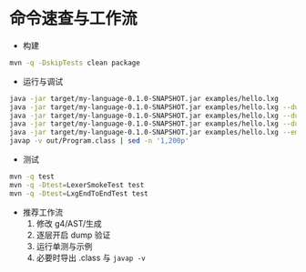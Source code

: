 # 命令速查与工作流

- 构建
```bash
mvn -q -DskipTests clean package
```
- 运行与调试
```bash
java -jar target/my-language-0.1.0-SNAPSHOT.jar examples/hello.lxg
java -jar target/my-language-0.1.0-SNAPSHOT.jar examples/hello.lxg --dump-tokens
java -jar target/my-language-0.1.0-SNAPSHOT.jar examples/hello.lxg --dump-parse-tree | cat
java -jar target/my-language-0.1.0-SNAPSHOT.jar examples/hello.lxg --dump-ast
java -jar target/my-language-0.1.0-SNAPSHOT.jar examples/hello.lxg --emit-class=out/Program.class
javap -v out/Program.class | sed -n '1,200p'
```
- 测试
```bash
mvn -q test
mvn -q -Dtest=LexerSmokeTest test
mvn -q -Dtest=LxgEndToEndTest test
```
- 推荐工作流
  1) 修改 g4/AST/生成
  2) 逐层开启 dump 验证
  3) 运行单测与示例
  4) 必要时导出 .class 与 `javap -v` 